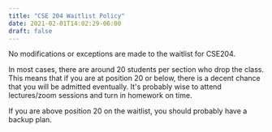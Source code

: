 ```yaml
---
title: "CSE 204 Waitlist Policy"
date: 2021-02-01T14:02:29-06:00
draft: false
---
```


No modifications or exceptions are made to the waitlist for CSE204.

In most cases, there are around 20 students per section who drop the class. This means that if you are at position 20 or below, there is a decent chance that you will be admitted eventually. It's probably wise to attend lectures/zoom sessions and turn in homework on time.

If you are above position 20 on the waitlist, you should probably have a backup plan.
